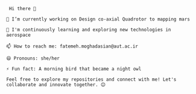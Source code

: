      Hi there 👋

    🔭 I’m currently working on Design co-axial Quadrotor to mapping mars

    🌱 I'm continuously learning and exploring new technologies in aerospace
    
    📫 How to reach me: fatemeh.moghadasian@aut.ac.ir
    
    😄 Pronouns: she/her
    
    ⚡ Fun fact: A morning bird that became a night owl

    Feel free to explore my repositories and connect with me! Let's collaborate and innovate together. 😊
